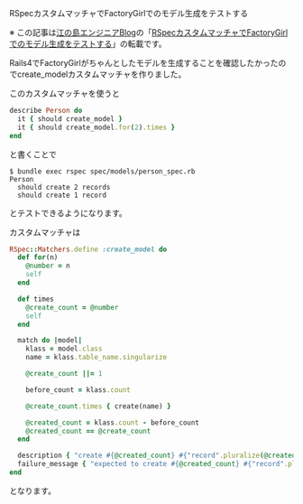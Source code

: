 RSpecカスタムマッチャでFactoryGirlでのモデル生成をテストする

※ この記事は[江の島エンジニアBlog](http://blog.enogineer.com/)の「[RSpecカスタムマッチャでFactoryGirlでのモデル生成をテストする](http://blog.enogineer.com/2014/10/26/rspec-create-model-matcher/)」の転載です。

Rails4でFactoryGirlがちゃんとしたモデルを生成することを確認したかったのでcreate_modelカスタムマッチャを作りました。

このカスタムマッチャを使うと

```ruby
describe Person do
  it { should create_model }
  it { should create_model.for(2).times }
end
```

と書くことで

    $ bundle exec rspec spec/models/person_spec.rb
    Person
      should create 2 records
      should create 1 record

とテストできるようになります。

カスタムマッチャは

```ruby
RSpec::Matchers.define :create_model do
  def for(n)
    @number = n
    self
  end

  def times
    @create_count = @number
    self
  end

  match do |model|
    klass = model.class
    name = klass.table_name.singularize

    @create_count ||= 1

    before_count = klass.count

    @create_count.times { create(name) }

    @created_count = klass.count - before_count
    @created_count == @create_count
  end

  description { "create #{@created_count} #{"record".pluralize(@created_count)}" }
  failure_message { "expected to create #{@created_count} #{"record".pluralize(@created_count)}, but created #{@created_count}" }
end
```

となります。
